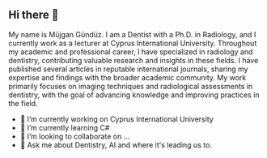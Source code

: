 ## Hi there 👋

My name is Müjgan Gündüz. I am a Dentist with a Ph.D. in Radiology, and I currently work as a lecturer at Cyprus International University. Throughout my academic and professional career, I have specialized in radiology and dentistry, contributing valuable research and insights in these fields. I have published several articles in reputable international journals, sharing my expertise and findings with the broader academic community. My work primarily focuses on imaging techniques and radiological assessments in dentistry, with the goal of advancing knowledge and improving practices in the field.

- 🔭 I’m currently working on Cyprus International University
- 🌱 I’m currently learning C#
- 👯 I’m looking to collaborate on ...
- 💬 Ask me about Dentistry, AI and where it's leading us to.
